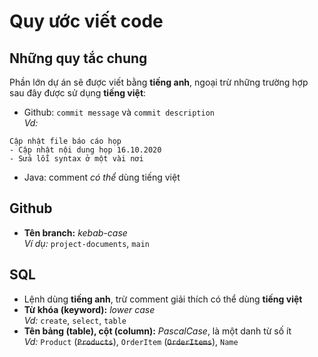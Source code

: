 # Quy ước viết code

## Những quy tắc chung

Phần lớn dự án sẽ được viết bằng **tiếng anh**, ngoại trừ những trường hợp sau đây được sử dụng **tiếng việt**:
- Github: `commit message` và `commit description`  
*Vd:*
```
Cập nhật file báo cáo họp
- Cập nhật nội dung họp 16.10.2020
- Sửa lỗi syntax ở một vài nơi
```
- Java: comment *có thể* dùng tiếng việt

## Github

- **Tên branch:** *kebab-case*    
*Ví dụ:* `project-documents`, `main`

## SQL

- Lệnh dùng **tiếng anh**, trừ comment giải thích có thể dùng **tiếng việt**
- **Từ khóa (keyword):** *lower case*  
*Vd:* `create`, `select`, `table`
- **Tên bảng (table), cột (column):** *PascalCase*, là một danh từ số ít  
*Vd:* `Product` (~~`Products`~~), `OrderItem` (~~`OrderItems`~~), `Name`